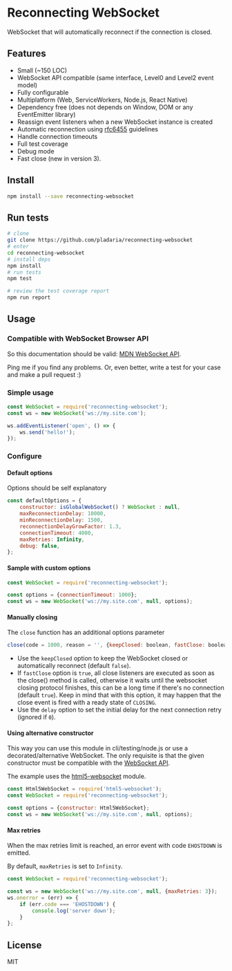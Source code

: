 # Reconnecting WebSocket

WebSocket that will automatically reconnect if the connection is closed.

## Features

- Small (~150 LOC)
- WebSocket API compatible (same interface, Level0 and Level2 event model)
- Fully configurable
- Multiplatform (Web, ServiceWorkers, Node.js, React Native)
- Dependency free (does not depends on Window, DOM or any EventEmitter library)
- Reassign event listeners when a new WebSocket instance is created
- Automatic reconnection using [rfc6455](https://tools.ietf.org/html/rfc6455#section-7.2.3) guidelines
- Handle connection timeouts
- Full test coverage
- Debug mode
- Fast close (new in version 3).

## Install

```bash
npm install --save reconnecting-websocket
```

## Run tests

```bash
# clone
git clone https://github.com/pladaria/reconnecting-websocket
# enter
cd reconnecting-websocket
# install deps
npm install
# run tests
npm test

# review the test coverage report
npm run report
```

## Usage

### Compatible with WebSocket Browser API

So this documentation should be valid: [MDN WebSocket API](https://developer.mozilla.org/en-US/docs/Web/API/WebSocket).

Ping me if you find any problems. Or, even better, write a test for your case and make a pull request :)

### Simple usage

```javascript
const WebSocket = require('reconnecting-websocket');
const ws = new WebSocket('ws://my.site.com');

ws.addEventListener('open', () => {
    ws.send('hello!');
});
```

### Configure

#### Default options

Options should be self explanatory

```javascript
const defaultOptions = {
    constructor: isGlobalWebSocket() ? WebSocket : null,
    maxReconnectionDelay: 10000,
    minReconnectionDelay: 1500,
    reconnectionDelayGrowFactor: 1.3,
    connectionTimeout: 4000,
    maxRetries: Infinity,
    debug: false,
};
```

#### Sample with custom options

```javascript
const WebSocket = require('reconnecting-websocket');

const options = {connectionTimeout: 1000};
const ws = new WebSocket('ws://my.site.com', null, options);
```

#### Manually closing

The `close` function has an additional options parameter

```javascript
close(code = 1000, reason = '', {keepClosed: boolean, fastClose: boolean, delay: number})
```

- Use the `keepClosed` option to keep the WebSocket closed or automatically reconnect (default `false`).
- If `fastClose` option is `true`, all close listeners are executed as soon as the close() method is called, otherwise it waits until the websocket closing protocol finishes, this can be a long time if there's no connection (default `true`). Keep in mind that with this option, it may happen that the close event is fired with a ready state of `CLOSING`.
- Use the `delay` option to set the initial delay for the next connection retry (ignored if `0`).

#### Using alternative constructor

This way you can use this module in cli/testing/node.js or use a decorated/alternative WebSocket. The only requisite is that the given constructor must be compatible with the [WebSocket API](https://developer.mozilla.org/en-US/docs/Web/API/WebSocket).

The example uses the [html5-websocket](https://github.com/pladaria/html5-websocket) module.

```javascript
const Html5WebSocket = require('html5-websocket');
const WebSocket = require('reconnecting-websocket');

const options = {constructor: Html5WebSocket};
const ws = new WebSocket('ws://my.site.com', null, options);
```

#### Max retries

When the max retries limit is reached, an error event with code `EHOSTDOWN` is emitted.

By default, `maxRetries` is set to `Infinity`.

```javascript
const WebSocket = require('reconnecting-websocket');

const ws = new WebSocket('ws://my.site.com', null, {maxRetries: 3});
ws.onerror = (err) => {
    if (err.code === 'EHOSTDOWN') {
        console.log('server down');
    }
};
```

## License

MIT
